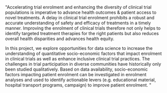 "Accelerating trial enrolment and enhancing the diversity of clinical trial populations is imperative to advance health outcomes & patient access to novel treatments. A delay in clinical trial enrolment prohibits a robust and accurate understanding of safety and efficacy of treatments in a timely manner. Improving the enrolment of clinical trials therefore not only helps to identify targeted treatment therapies for the right patients but also reduces overall health disparities and advances health equity. 

In this project, we explore opportunities for data science to increase the understanding of quantitative socio-economic factors that impact enrolment in clinical trials as well as enhance inclusive clinical trial practices. The challenges in trial participation in diverse communities have historically only been studied qualitatively. Based on data availability, socio-economic factors impacting patient enrolment can be investigated in enrolment analyses and used to identify actionable levers (e.g. educational material, hospital transport programs, campaign) to improve patient enrolment. "
